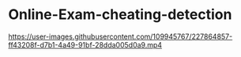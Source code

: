 # Online-Exam-cheating-detection

https://user-images.githubusercontent.com/109945767/227864857-ff43208f-d7b1-4a49-91bf-28dda005d0a9.mp4

